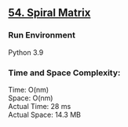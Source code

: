 ## [54. Spiral Matrix](https://leetcode.com/problems/spiral-matrix/)

### Run Environment
Python 3.9

### Time and Space Complexity:
Time: O(nm)  
Space: O(nm)  
Actual Time: 28 ms  
Actual Space: 14.3 MB

